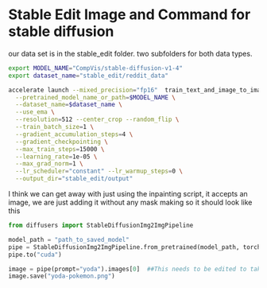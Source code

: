 # Stable Edit Image and Command for stable diffusion

our data set is in the stable_edit folder.  two subfolders for both data types.  

```bash
export MODEL_NAME="CompVis/stable-diffusion-v1-4"
export dataset_name="stable_edit/reddit_data"

accelerate launch --mixed_precision="fp16"  train_text_and_image_to_image.py \
  --pretrained_model_name_or_path=$MODEL_NAME \
  --dataset_name=$dataset_name \
  --use_ema \
  --resolution=512 --center_crop --random_flip \
  --train_batch_size=1 \
  --gradient_accumulation_steps=4 \
  --gradient_checkpointing \
  --max_train_steps=15000 \
  --learning_rate=1e-05 \
  --max_grad_norm=1 \
  --lr_scheduler="constant" --lr_warmup_steps=0 \
  --output_dir="stable_edit/output" 
```

I think we can get away with just using the inpainting script, it accepts an image, we are just adding it without any mask making
so it should look like this
```python
from diffusers import StableDiffusionImg2ImgPipeline

model_path = "path_to_saved_model"
pipe = StableDiffusionImg2ImgPipeline.from_pretrained(model_path, torch_dtype=torch.float16)
pipe.to("cuda")

image = pipe(prompt="yoda").images[0]  ##This needs to be edited to take prompt and image
image.save("yoda-pokemon.png")
```
